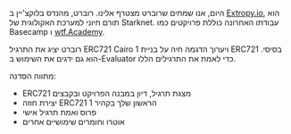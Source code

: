 היום, אנו שמחים שרוברט מצטרף אלינו. רוברט, מהנדס בלוקצ'יין ב [Extropy.io](http://extropy.io/), הוא תורם חיוני למערכת האקולוגית של Starknet. עבודתו האחרונה כוללת פרויקטים כמו Basecamp ו [wtf.Academy](https://www.wtf.academy/).

רוברט יציג את התרגיל ERC721 Cairo 1 ויערוך הדגמה חיה על בניית ERC721 בסיסי. הוא גם ידגים את השימוש ב-Evaluator כדי לאמת את התרגילים הללו.

מתווה הסדנה:

* ERC721 מצגת תרגיל, דיון במבנה הפרויקט ובקבצים
* יצירת חוזה ERC721 הראשון שלך בקהיר 1
* פרוס ואמת תרגיל אישי
* אוטרו וחומרים שימושיים אחרים